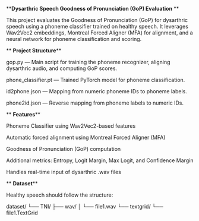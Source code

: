 ****Dysarthric Speech Goodness of Pronunciation (GoP) Evaluation**
**

This project evaluates the Goodness of Pronunciation (GoP) for dysarthric speech using a phoneme classifier trained on healthy speech. It leverages Wav2Vec2 embeddings, Montreal Forced Aligner (MFA) for alignment, and a neural network for phoneme classification and scoring.


**
**Project Structure****

gop.py — Main script for training the phoneme recognizer, aligning dysarthric audio, and computing GoP scores.

phone_classifier.pt — Trained PyTorch model for phoneme classification.

id2phone.json — Mapping from numeric phoneme IDs to phoneme labels.

phone2id.json — Reverse mapping from phoneme labels to numeric IDs.


**
**Features****

Phoneme Classifier using Wav2Vec2-based features

Automatic forced alignment using Montreal Forced Aligner (MFA)

Goodness of Pronunciation (GoP) computation

Additional metrics: Entropy, Logit Margin, Max Logit, and Confidence Margin

Handles real-time input of dysarthric .wav files

**
**Dataset****

Healthy speech should follow the structure:

dataset/
└── TNI/
    ├── wav/
    │   └── file1.wav
    └── textgrid/
        └── file1.TextGrid
